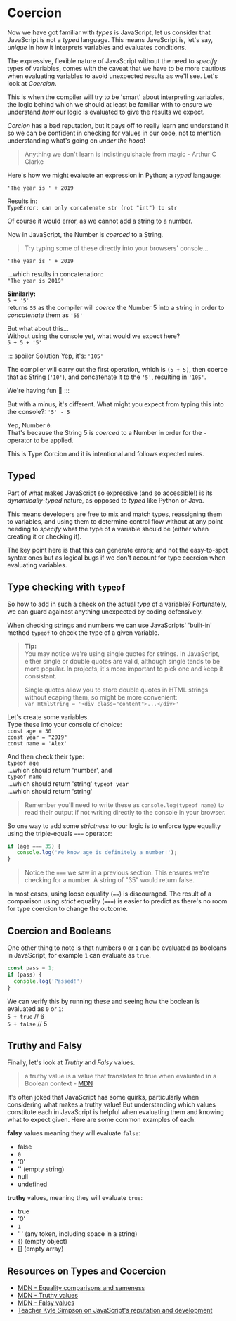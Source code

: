 # Coercion

Now we have got familiar with *types* is JavaScript, let us consider that JavaScript is not a *typed* language. This means JavaScript is, let's say, *unique* in how it interprets variables and evaluates conditions.

The expressive, flexible nature of JavaScript without the need to *specify* types of variables, comes with the caveat that we have to be more cautious when evaluating variables to avoid unexpected results as we'll see. Let's look at *Coercion*.

This is when the compiler will try to be 'smart' about interpreting variables, the logic behind which we should at least be familiar with to ensure we understand *how* our logic is evaluated to give the results we expect.

*Corcion* has a bad reputation, but it pays off to really learn and understand it so we can be confident in checking for values in our code, not to mention understanding what's going on *under the hood*!
> Anything we don't learn is indistinguishable from magic - Arthur C Clarke

Here's how we might evaluate an expression in Python; a *typed* langauge:

`'The year is ' + 2019`  

Results in:  
`TypeError: can only concatenate str (not "int") to str `  

Of course it would error, as we cannot add a string to a number.

Now in JavaScript, the Number is *coerced* to a String.

> Try typing some of these directly into your browsers' console...

`'The year is ' + 2019`

...which results in concatenation:  
`"The year is 2019"`

**Similarly:**  
`5 + '5'`  
returns `55` as the compiler will *coerce* the Number 5 into a string in order to *concatenate* them as `'55'`

But what about this...  
Without using the console yet, what would we expect here?  
`5 + 5 + '5'`  


::: spoiler Solution
Yep, it's: `'105'`

The compiler will carry out the first operation, which is `(5 + 5)`, then coerce that as String (`'10'`), and concatenate it to the `'5'`, resulting in `'105'`.  

We're having fun  🚀
:::

But with a minus, it's different. What might you expect from typing this into the console?:
`'5' - 5`

Yep, Number `0`.  
That's because the String 5 is *coerced* to a Number in order for the `-` operator to be applied.

This is Type Corcion and it is intentional and follows expected rules.

## Typed

Part of what makes JavaScript so expressive (and so accessible!) is its *dynamically-typed* nature, as opposed to *typed* like Python or Java.

This means developers are free to mix and match types, reassigning them to variables, and using them to determine control flow without at any point needing to *specify* what the type of a variable should be (either when creating it or checking it).

The key point here is that this can generate errors; and not the easy-to-spot syntax ones but as logical bugs if we don't account for type coercion when evaluating variables.

## Type checking with `typeof`

So how to add in such a check on the actual *type* of a variable?  Fortunately, we can guard againast anything unexpected by coding defensively. 

When checking strings and numbers we can use JavaScripts' 'built-in' method `typeof` to check the type of a given variable.

> **Tip:**  
> You may notice we're using single quotes for strings. In JavaScript, either single or double quotes are valid, although single tends to be more popular. In projects, it's more important to pick one and keep it consistant.  
> 
> Single quotes allow you to store double quotes in HTML strings without ecaping them, so might be more convenient:  
> `var HtmlString = '<div class="content">...</div>'`

Let's create some variables.  
Type these into your console of choice:  
`const age = 30`  
`const year = "2019"`  
`const name = 'Alex'`  

And then check their type:  
`typeof age`  
...which should return 'number', and      
`typeof name`  
...which should return 'string'
`typeof year`  
...which should return 'string'

>Remember you'll need to write these as `console.log(typeof name)` to read their output if not writing directly to the console in your browser.

So one way to add some *strictness* to our logic is to enforce type equality using the triple-equals `===` operator:  
```javascript
if (age === 35) {
   console.log('We know age is definitely a number!');
}
```

> Notice the `===` we saw in a previous section. This ensures we're checking for a number. A string of "35" would return false.

In most cases, using loose equality (`==`) is discouraged. The result of a comparison using *strict* equality (`===`) is easier to predict as there's no room for type coercion to change the outcome.

## Coercion and Booleans

One other thing to note is that numbers `0` or `1` can be evaluated as booleans in JavaScript, for example `1` can evaluate as `true`.

```javascript
const pass = 1;
if (pass) {
  console.log('Passed!')
}
```

We can verify this by running these and seeing how the boolean is evaluated as `0` or `1`:  
`5 + true` // 6  
`5 + false` // 5

## Truthy and Falsy

Finally, let's look at *Truthy* and *Falsy* values.

> a truthy value is a value that translates to true when evaluated in a Boolean context - [MDN](https://developer.mozilla.org/en-US/docs/Glossary/Truthy)

It's often joked that JavaScript has some quirks, particularly when considering what makes a truthy value! But understanding which values constitute each in JavaScript is helpful when evaluating them and knowing what to expect given. Here are some common examples of each.

**falsy** values meaning they will evaluate `false`:

- false
- `0`
- '0'
- '' (empty string)
- null
- undefined

**truthy** values, meaning they will evaluate `true`:
- true
- '0'
- `1`
- ' ' (any token, including space in a string)
- {} (empty object)
- [] (empty array)

## Resources on Types and Cocercion
- [MDN - Equality comparisons and sameness
](https://developer.mozilla.org/en-US/docs/Web/JavaScript/Equality_comparisons_and_sameness)
- [MDN - Truthy values](https://developer.mozilla.org/en-US/docs/Glossary/Truthy)    
- [MDN - Falsy values](https://developer.mozilla.org/en-US/docs/Glossary/Falsy)    
- [Teacher Kyle Simpson on JavaScript's reputation and development](https://www.youtube.com/watch?v=WoL4BfSv7pI)